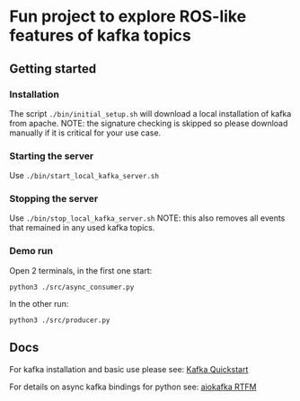 # Fun project to explore ROS-like features of kafka topics

## Getting started
### Installation
The script ``./bin/initial_setup.sh`` will download a local installation of kafka from apache.
NOTE: the signature checking is skipped so please download manually if it is critical for your use case.

### Starting the server
Use ``./bin/start_local_kafka_server.sh``

### Stopping the server
Use ``./bin/stop_local_kafka_server.sh``
NOTE: this also removes all events that remained in any used kafka topics.

### Demo run
Open 2 terminals, in the first one start:
```
python3 ./src/async_consumer.py
```
In the other run:
```
python3 ./src/producer.py
```

## Docs

For kafka installation and basic use please see:
[Kafka Quickstart](https://kafka.apache.org/quickstart)

For details on async kafka bindings for python see:
[aiokafka RTFM](https://aiokafka.readthedocs.io/en/stable/)

